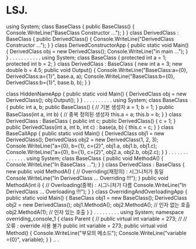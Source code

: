 # LSJ.
using System;
class BaseClass {
public BaseClass() {
Console.WriteLine("BaseClass Constructor ...");
}
}
class DerivedClass : BaseClass {
public DerivedClass() {
Console.WriteLine("DerivedClass Constructor ...");
}
}
class DerivedConstructorApp {
public static void Main() {
DerivedClass obj = new DerivedClass();
Console.WriteLine("in main ...");
}
}
.
.
.
.
.
.
.
.
.
.
.
using System;
class BaseClass {
protected int a = 1;
protected int b = 2;
}
class DerivedClass : BaseClass {
new int a = 3;
new double b = 4.5;
public void Output() {
Console.WriteLine("BaseClass:a={0}, DerivedClass:a={1}", base.a, a);
Console.WriteLine("BaseClass:b={0}, DerivedClass:b={1}", base.b, b);
}
}

class HiddenNameApp {
public static void Main() {
DerivedClass obj = new DerivedClass();
obj.Output();
}
}
.
.
.
.
.
.
.
.
.
.
using System;
class BaseClass {
public int a, b;
public BaseClass() { // 기본 생성자
a = 1; b = 1;
}
public BaseClass(int a, int b) { // 중복 정의된 생성자
this.a = a; this.b = b;
}
}
class DerivedClass : BaseClass {
public int c;
public DerivedClass() {
c = 1;
}
public DerivedClass(int a, int b, int c) : base(a, b) {
this.c = c;
}
}
class BaseCallApp {
public static void Main() {
DerivedClass obj1 = new DerivedClass();
DerivedClass obj2 = new DerivedClass(1, 2, 3);
Console.WriteLine("a={0}, b={1}, c={2}", obj1.a, obj1.b, obj1.c);
Console.WriteLine("a={0}, b={1}, c={2}", obj2.a, obj2.b, obj2.c);
}
}
.
.
.
.
.
.
.
.
.
.
.
.
.
.
using System;
class BaseClass {
public void MethodA() {
Console.WriteLine("In BaseClass ...");
}
}
class DerivedClass : BaseClass {
new public void MethodA() { // Overriding(재정의) : 시그니처가 동일
Console.WriteLine("In DerivedClass ... Overriding !!!");
}
public void MethodA(int i) { // Overloading(중복) : 시그니처가 다름
Console.WriteLine("In DerivedClass ... Overloading !!!");
}
}
class OverridingAndOverloadingApp {
public static void Main() {
BaseClass obj1 = new BaseClass();
DerivedClass obj2 = new DerivedClass();
obj1.MethodA();
obj2.MethodA(); // 인자 없는 호출
obj2.MethodA(1); // 인자 있는 호출
}
}
.
.
.
.
.
.
.
.
.
using System;
namespace overriding_console_1
{
class Parent
{
// public virtual int variable = 273; // // 오류 : override 사용 불가
public int variable = 273;
public virtual void Method()
{
Console.WriteLine("부모의 메소드");
Console.WriteLine("variable ={0}", variable);
}
}
..
.
